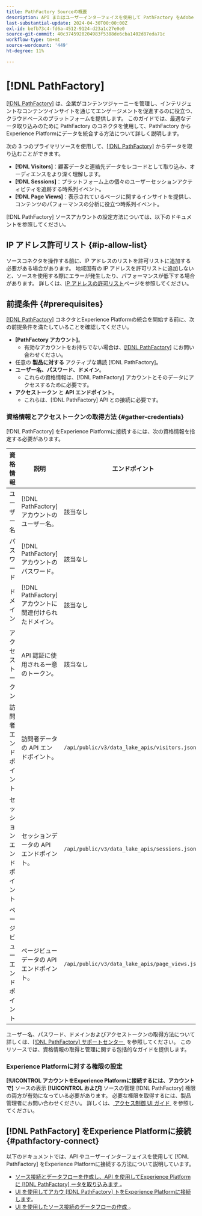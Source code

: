 ```yaml
---
title: PathFactory Sourceの概要
description: API またはユーザーインターフェイスを使用して PathFactory をAdobe Experience Platformに接続する方法について説明します。
last-substantial-update: 2024-04-30T00:00:00Z
exl-id: befb73c4-fd6a-4512-9124-d23a1c27e0e0
source-git-commit: 40c3745920204983f5388de6cba1402d87eda71c
workflow-type: tm+mt
source-wordcount: '449'
ht-degree: 11%

---
```


# [!DNL PathFactory]

[[!DNL PathFactory]](https://www.pathfactory.com/) は、企業がコンテンツジャーニーを管理し、インテリジェントなコンテンツインサイトを通じてエンゲージメントを促進するのに役立つ、クラウドベースのプラットフォームを提供します。 このガイドでは、最適なデータ取り込みのために PathFactory のコネクタを使用して、PathFactory からExperience Platformにデータを統合する方法について詳しく説明します。

次の 3 つのプライマリソースを使用して、[[!DNL PathFactory]](https://www.pathfactory.com/) からデータを取り込むことができます。

* **[!DNL Visitors]**：顧客データと連絡先データをレコードとして取り込み、オーディエンスをより深く理解します。
* **[!DNL Sessions]**：プラットフォーム上の個々のユーザーセッションアクティビティを追跡する時系列イベント。
* **[!DNL Page Views]**：表示されているページに関するインサイトを提供し、コンテンツのパフォーマンスの分析に役立つ時系列イベント。

[!DNL PathFactory] ソースアカウントの設定方法については、以下のドキュメントを参照してください。

## IP アドレス許可リスト {#ip-allow-list}

ソースコネクタを操作する前に、IP アドレスのリストを許可リストに追加する必要がある場合があります。 地域固有の IP アドレスを許可リストに追加しないと、ソースを使用する際にエラーが発生したり、パフォーマンスが低下する場合があります。 詳しくは、[IP アドレスの許可リスト](../../ip-address-allow-list.md)ページを参照してください。

## 前提条件 {#prerequisites}

[[!DNL PathFactory]](https://www.pathfactory.com/) コネクタとExperience Platformの統合を開始する前に、次の前提条件を満たしていることを確認してください。

* **[PathFactory アカウント]**。
   * 有効なアカウントをお持ちでない場合は、[[!DNL PathFactory]](https://www.pathfactory.com/portal/company/contactus.shtml) にお問い合わせください。
* 任意の **製品に対する** アクティブな購読 [!DNL PathFactory]。
* **ユーザー名、パスワード、ドメイン**。
   * これらの資格情報は、[!DNL PathFactory] アカウントとそのデータにアクセスするために必要です。
* **アクセストークン** と **API エンドポイント**。
   * これらは、[!DNL PathFactory] API との接続に必要です。

### 資格情報とアクセストークンの取得方法 {#gather-credentials}

[!DNL PathFactory] をExperience Platformに接続するには、次の資格情報を指定する必要があります。

| 資格情報 | 説明 | エンドポイント |
| --- | --- | --- |
| ユーザー名 | [!DNL PathFactory] アカウントのユーザー名。 | 該当なし |
| パスワード | [!DNL PathFactory] アカウントのパスワード。 | 該当なし |
| ドメイン | [!DNL PathFactory] アカウントに関連付けられたドメイン。 | 該当なし |
| アクセストークン | API 認証に使用される一意のトークン。 | 該当なし |
| 訪問者エンドポイント | 訪問者データの API エンドポイント。 | `/api/public/v3/data_lake_apis/visitors.json` |
| セッションエンドポイント | セッションデータの API エンドポイント。 | `/api/public/v3/data_lake_apis/sessions.json` |
| ページビューエンドポイント | ページビューデータの API エンドポイント。 | `/api/public/v3/data_lake_apis/page_views.json` |

ユーザー名、パスワード、ドメインおよびアクセストークンの取得方法について詳しくは、[[!DNL PathFactory]  サポートセンター &#x200B;](https://support.pathfactory.com/categories/adobe/) を参照してください。 このリソースでは、資格情報の取得と管理に関する包括的なガイドを提供します。

### Experience Platformに対する権限の設定

**[!UICONTROL アカウントをExperience Platformに接続するには、アカウントで]** ソースの表示 **[!UICONTROL および]** ソースの管理 [!DNL PathFactory] 権限の両方が有効になっている必要があります。 必要な権限を取得するには、製品管理者にお問い合わせください。 詳しくは、[&#x200B; アクセス制御 UI ガイド &#x200B;](../../../access-control/ui/overview.md) を参照してください。

## [!DNL PathFactory] をExperience Platformに接続 {#pathfactory-connect}

以下のドキュメントでは、API やユーザーインターフェイスを使用して [!DNL PathFactory] をExperience Platformに接続する方法について説明しています。

* [&#x200B; ソース接続とデータフローを作成し、API を使用してExperience Platformに  [!DNL PathFactory]  ータを取り込みます &#x200B;](../../tutorials/api/create/marketing-automation/pathfactory.md)。
* [UI を使用してアカウ  [!DNL PathFactory]  トをExperience Platformに接続します &#x200B;](../../tutorials/ui/create/marketing-automation/pathfactory.md)。
* [UI を使用したソース接続のデータフローの作成 &#x200B;](../../tutorials/ui/dataflow/marketing-automation.md)。
